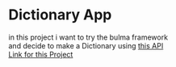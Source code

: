# Dictionary App
in this project i want to try the bulma framework <br>
and decide to make a Dictionary using [this API](https://dictionaryapi.dev/)<br>
[Link for this Project](https://wasixxd.github.io/App-Ideas/Dictionary/)

